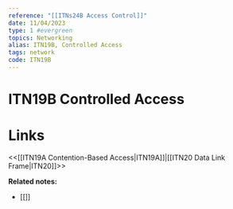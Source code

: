 ```yaml
---
reference: "[[ITNs24B Access Control]]"
date: 11/04/2023
type: 1 #evergreen
topics: Networking
alias: ITN19B, Controlled Access
tags: network
code: ITN19B
---
```

# ITN19B Controlled Access


# Links
<<[[ITN19A Contention-Based Access|ITN19A]]|[[ITN20 Data Link Frame|ITN20]]>>

**Related notes:**
- [[]] 